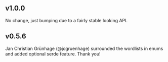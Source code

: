 ## v1.0.0

No change, just bumping due to a fairly stable looking API.

## v0.5.6

Jan Christian Grünhage (@jcgruenhage) surrounded the wordlists in enums and added optional serde feature. Thank you!
